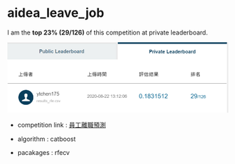 # aidea_leave_job
I am the **top 23% (29/126)** of this competition at private leaderboard.

![](img/private_rank.PNG)

- competition link : [員工離職預測](https://aidea-web.tw/topic/926a5d08-c74f-453c-9e75-bad4586dd271)

- algorithm : catboost

- pacakages : rfecv